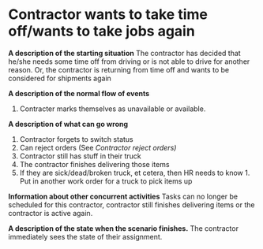 # Contractor wants to take time off/wants to take jobs again
**A description of the starting situation**
The contractor has decided that he/she needs some time off from driving or is not able to drive for another reason. Or, the contractor is returning from time off and wants to be considered for shipments again

**A description of the normal flow of events**
1. Contracter marks themselves as unavailable or available.

**A description of what can go wrong**

1. Contractor forgets to switch status
  1. Can reject orders (See _Contractor reject orders)_
2. Contractor still has stuff in their truck
  1. The contractor finishes delivering those items
  2. If they are sick/dead/broken truck, et cetera, then HR needs to know
    1. Put in another work order for a truck to pick items up

**Information about other concurrent activities**
Tasks can no longer be scheduled for this contractor, contractor still finishes delivering items or the contractor is active again.

**A description of the state when the scenario finishes.**
The contractor immediately sees the state of their assignment.





